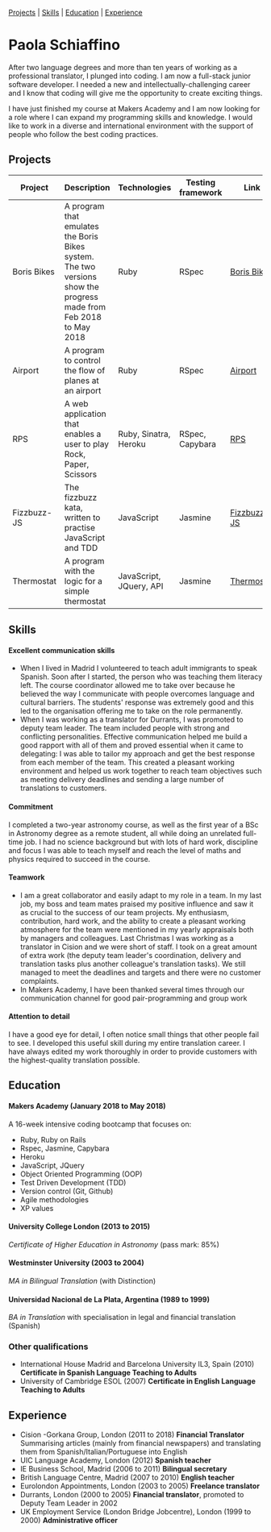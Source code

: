 [Projects](#projects) | [Skills](#skills) | [Education](#education) | [Experience](#experience)   

# Paola Schiaffino
After two language degrees and more than ten years of working as a professional translator, I plunged into coding. I am now a full-stack junior software developer. I needed a new and intellectually-challenging career and I know that coding will give me the opportunity to create exciting things.

I have just finished my course at Makers Academy and I am now looking for a role where I can expand my programming skills and knowledge. I would like to work in a diverse and international environment with the support of people who follow the best coding practices. 


## Projects

| Project  | Description | Technologies | Testing framework |  Link |
|---|---|---|---|---| 
| Boris Bikes | A program that emulates the Boris Bikes system. The two versions show the progress made from Feb 2018 to May 2018 | Ruby | RSpec | [Boris Bikes](https://github.com/paosch/Boris-Bikes)|
| Airport | A program to control the flow of planes at an airport | Ruby | RSpec | [Airport](https://github.com/paosch/Airport) |
| RPS | A web application that enables a user to play Rock, Paper, Scissors | Ruby, Sinatra, Heroku | RSpec, Capybara | [RPS](https://rpspaolap.herokuapp.com/) |
| Fizzbuzz-JS | The fizzbuzz kata, written to practise JavaScript and TDD | JavaScript | Jasmine | [Fizzbuzz-JS](https://github.com/paosch/Fizzbuzz-JS)|
| Thermostat | A program with the logic for a simple thermostat | JavaScript, JQuery, API | Jasmine | [Thermostat](https://github.com/paosch/Thermostat) |

## Skills

#### Excellent communication skills
- When I lived in Madrid I volunteered to teach adult immigrants to speak Spanish. Soon after I started, the person who was teaching them literacy left. The course coordinator allowed me to take over because he believed the way I communicate with people overcomes language and cultural barriers. The students' response was extremely good and this led to the organisation offering me to take on the role permanently.
- When I was working as a translator for Durrants, I was promoted to deputy team leader. The team included people with strong and conflicting personalities. Effective communication helped me build a good rapport with all of them and proved essential when it came to delegating: I was able to tailor my approach and get the best response from each member of the team. This created a pleasant working environment and helped us work together to reach team objectives such as meeting delivery deadlines and sending a large number of translations to customers.

#### Commitment
I completed a two-year astronomy course, as well as the first year of a BSc in Astronomy degree as a remote student, all while doing an unrelated full-time job. I had no science background but with lots of hard work, discipline and focus I was able to teach myself and reach the level of maths and physics required to succeed in the course. 

#### Teamwork
- I am a great collaborator and easily adapt to my role in a team. In my last job, my boss and team mates praised my positive influence and saw it as crucial to the success of our team projects. My enthusiasm, contribution, hard work, and the ability to create a pleasant working atmosphere for the team were mentioned in my yearly appraisals both by managers and colleagues. Last Christmas I was working as a translator in Cision and we were short of staff. I took on a great amount of extra work (the deputy team leader's coordination, delivery and translation tasks plus another colleague's translation tasks). We still managed to meet the deadlines and targets and there were no customer complaints.  
- In Makers Academy, I have been thanked several times through our communication channel for good pair-programming and group work 

#### Attention to detail
I have a good eye for detail, I often notice small things that other people fail to see. I developed this useful skill during my entire translation career. I have always edited my work thoroughly in order to provide customers with the highest-quality translation possible.

## Education

#### Makers Academy (January 2018 to May 2018)
A 16-week intensive coding bootcamp that focuses on:

- Ruby, Ruby on Rails
- Rspec, Jasmine, Capybara
- Heroku
- JavaScript, JQuery
- Object Oriented Programming (OOP)
- Test Driven Development (TDD) 
- Version control (Git, Github)
- Agile methodologies
- XP values

#### University College London (2013 to 2015) 
   _Certificate of Higher Education in Astronomy_ (pass mark: 85%) 
   
#### Westminster University (2003 to 2004)
   _MA in Bilingual Translation_ (with Distinction)

#### Universidad Nacional de La Plata, Argentina (1989 to 1999)
   _BA in Translation_ with specialisation in legal and financial translation (Spanish)

### Other qualifications
- International House Madrid and Barcelona University IL3, Spain (2010) **Certificate in Spanish Language Teaching to Adults**
- University of Cambridge ESOL (2007) **Certificate in English Language Teaching to Adults**

## Experience

- Cision -Gorkana Group, London (2011 to 2018) **Financial Translator** 
  Summarising articles (mainly from financial newspapers) and translating them from Spanish/Italian/Portuguese into English
- UIC Language Academy, London (2012) **Spanish teacher**
- IE Business School, Madrid (2006 to 2011) **Bilingual secretary**
- British Language Centre, Madrid (2007 to 2010) **English teacher**
- Eurolondon Appointments, London (2003 to 2005) **Freelance translator**
- Durrants, London (2000 to 2005) **Financial translator**, promoted to Deputy Team Leader in 2002  
- UK Employment Service (London Bridge Jobcentre), London (1999 to 2000) **Administrative officer**
